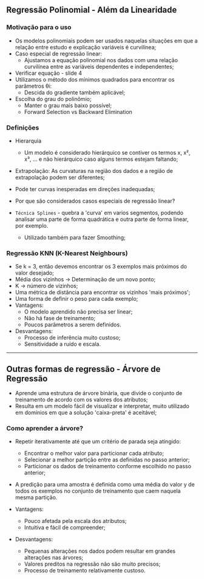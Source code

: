 ## Regressão Polinomial - Além da Linearidade
### Motivação para o uso
- Os modelos polinomiais podem ser usados naquelas situações em que a relação entre estudo e explicação variáveis é curvilínea;
- Caso especial de regressão linear:
    - Ajustamos a equação polinomial nos dados com uma relação curvilínea entre as variáveis dependentes e independentes;
- Verificar equação - slide 4
- Utilizamos o método dos mínimos quadrados para encontrar os parâmetros θi:
    - Descida do gradiente também aplicável;
- Escolha do grau do polinômio;
    - Manter o grau mais baixo possível;
    - Forward Selection vs Backward Elimination

### Definições
- Hierarquia
    - Um modelo é considerado hierárquico se contiver os termos x, x², x³, ... e não hierárquico caso alguns termos estejam faltando;
- Extrapolação: As curvaturas na região dos dados e a região de extrapolação podem ser diferentes;
- Pode ter curvas inesperadas em direções inadequadas;
- Por que são considerados casos especiais de regressão linear?

- `Técnica Splines` - quebra a 'curva' em varios segmentos, podendo analisar uma parte de forma quadrática e outra parte de forma linear, por exemplo.
    - Utilizado também para fazer Smoothing;

### Regressão KNN (K-Nearest Neighbours)
- Se k = 3, então devemos encontrar os 3 exemplos mais próximos do valor desejado;
- Média dos vizinhos -> Determinação de um novo ponto;
- K -> número de vizinhos;
- Uma métrica de distância para encontrar os vizinhos 'mais próximos';
- Uma forma de definir o peso para cada exemplo;
- Vantagens:
    - O modelo aprendido não precisa ser linear;
    - Não há fase de treinamento;
    - Poucos parâmetros a serem definidos.
- Desvantagens:
    - Processo de inferência muito custoso;
    - Sensitividade a ruído e escala.

---

## Outras formas de regressão - Árvore de Regressão
- Aprende uma estrutura de árvore binária, que divide o conjunto de treinamento de acordo com os valores dos atributos;
- Resulta em um modelo fácil de visualizar e interpretar, muito utilizado em domínios em que a solução 'caixa-preta' é aceitável;
### Como aprender a árvore?
- Repetir iterativamente até que um critério de parada seja atingido:
    - Encontrar o melhor valor para particionar cada atributo;
    - Selecionar a melhor partição entre as definidas no passo anterior;
    - Particionar os dados de treinamento conforme escolhido no passo anterior;

- A predição para uma amostra é definida como uma média do valor y de todos os exemplos no conjunto de treinamento que caem naquela mesma partição.
- Vantagens:
    - Pouco afetada pela escala dos atributos;
    - Intuitiva e fácil de compreender;
- Desvantagens:
    - Pequenas alterações nos dados podem resultar em grandes alterações nas árvores;
    - Valores preditos na regressão não são muito precisos;
    - Processo de treinamento relativamente custoso.